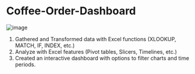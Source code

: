 # Coffee-Order-Dashboard
![image](https://github.com/ivyzheng-wrld/Coffee-Order-Dashboard/assets/109054072/54f46e89-ede0-42d9-8fe2-01f7c91fd82c)

1. Gathered and Transformed data with Excel functions (XLOOKUP, MATCH, IF, INDEX, etc.)
2. Analyze with Excel features (Pivot tables, Slicers, Timelines, etc.)
3. Created an interactive dashboard with options to filter charts and time periods.
